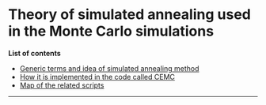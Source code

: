 # **Theory of simulated annealing used in the Monte Carlo simulations**





**List of contents**



* [Generic terms and idea of simulated annealing method](/general_SA.md)
* [How it is implemented in the code called CEMC](/implementation_SA.md)
* [Map of the related scripts](/scripts_map_SA.md) 



-------------------------------------------------------------

